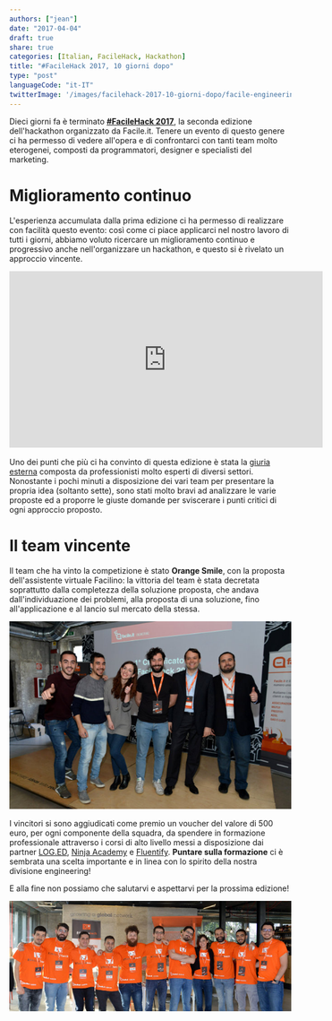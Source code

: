 ```yaml
---
authors: ["jean"]
date: "2017-04-04"
draft: true
share: true
categories: [Italian, FacileHack, Hackathon]
title: "#FacileHack 2017, 10 giorni dopo"
type: "post"
languageCode: "it-IT"
twitterImage: '/images/facilehack-2017-10-giorni-dopo/facile-engineering-team.jpg'
---
```

Dieci giorni fa è terminato [**#FacileHack 2017**](http://hackathon.facile.it/2017.html), la seconda edizione dell'hackathon organizzato da Facile.it. Tenere un evento di questo genere ci ha permesso di vedere all'opera e di confrontarci con tanti team molto eterogenei, composti da programmatori, designer e specialisti del marketing.

# Miglioramento continuo
L'esperienza accumulata dalla prima edizione ci ha permesso di realizzare con facilità questo evento: così come ci piace applicarci nel nostro lavoro di tutti i giorni, abbiamo voluto ricercare un miglioramento continuo e progressivo anche nell'organizzare un hackathon, e questo si è rivelato un approccio vincente.
  
<div style="text-align: center">
<iframe width="560" height="315" src="https://www.youtube.com/embed/X-OdVcH7CMs" frameborder="0" allowfullscreen></iframe>
</div>

Uno dei punti che più ci ha convinto di questa edizione è stata la [giuria esterna](http://hackathon.facile.it/2017.html#giuria) composta da professionisti molto esperti di diversi settori. Nonostante i pochi minuti a disposizione dei vari team per presentare la propria idea (soltanto sette), sono stati molto bravi ad analizzare le varie proposte ed a proporre le giuste domande per sviscerare i punti critici di ogni approccio proposto.

# Il team vincente
Il team che ha vinto la competizione è stato **Orange Smile**, con la proposta dell'assistente virtuale Facilino: la vittoria del team è stata decretata soprattutto dalla completezza della soluzione proposta, che andava dall'individuazione dei problemi, alla proposta di una soluzione, fino all'applicazione e al lancio sul mercato della stessa.

<div style="text-align: center">
<img src="/images/facilehack-2017-10-giorni-dopo/orange-smile.jpg" title="I vincitori di #FacileHack 2017: team Orange Smile"/>
</div>

I vincitori si sono aggiudicati come premio un voucher del valore di 500 euro, per ogni componente della squadra, da spendere in formazione professionale attraverso i corsi di alto livello messi a disposizione dai partner [LOG.ED](https://www.enter.it/it/ecosystem/education/), [Ninja Academy](http://www.ninjacademy.it/) e [Fluentify](https://www.fluentify.com/). **Puntare sulla formazione** ci è sembrata una scelta importante e in linea con lo spirito della nostra divisione engineering!



E alla fine non possiamo che salutarvi e aspettarvi per la prossima edizione!

<div style="text-align: center; margin-bottom: 2em">
<img src="/images/facilehack-2017-10-giorni-dopo/facile-engineering-team.jpg" title="FacileHack engineering team"/>
</div>
